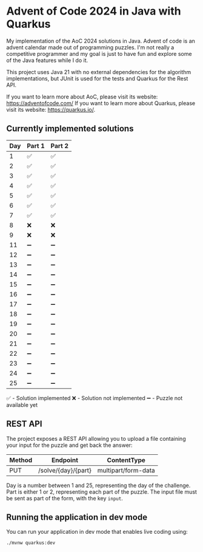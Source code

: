 # Advent of Code 2024 in Java with Quarkus

My implementation of the AoC 2024 solutions in Java. Advent of code is an advent calendar made out of programming puzzles. I'm not really a competitive programmer and my goal is just to have fun and explore some of the Java features while I do it. 

This project uses Java 21 with no external dependencies for the algorithm implementations, but JUnit is used for the tests and Quarkus for the Rest API.

If you want to learn more about AoC, please visit its website: <https://adventofcode.com/>
If you want to learn more about Quarkus, please visit its website: <https://quarkus.io/>.

## Currently implemented solutions

| Day | Part 1 | Part 2 |
|-----|--------|--------|
| 1   | ✅      | ✅    |
| 2   | ✅      | ✅    |
| 3   | ✅      | ✅    |
| 4   | ✅      | ✅    |
| 5   | ✅      | ✅    |
| 6   | ✅      | ✅    |
| 7   | ✅      | ✅    |
| 8   | ❌      | ❌    |
| 9   | ❌      | ❌    |
| 11  | ➖      | ➖    |
| 12  | ➖      | ➖    |
| 13  | ➖      | ➖    |
| 14  | ➖      | ➖    |
| 15  | ➖      | ➖    |
| 16  | ➖      | ➖    |
| 17  | ➖      | ➖    |
| 18  | ➖      | ➖    |
| 19  | ➖      | ➖    |
| 20  | ➖      | ➖    |
| 21  | ➖      | ➖    |
| 22  | ➖      | ➖    |
| 23  | ➖      | ➖    |
| 24  | ➖      | ➖    |
| 25  | ➖      | ➖    |

✅ - Solution implemented
❌ - Solution not implemented
➖ - Puzzle not available yet
## REST API

The project exposes a REST API allowing you to upload a file containing your input for the puzzle and get back the answer:

| Method | Endpoint            | ContentType         |
|--------|---------------------|---------------------|
| PUT    | /solve/{day}/{part} | multipart/form-data |

Day is a number between 1 and 25, representing the day of the challenge. Part is either 1 or 2, representing each part of the puzzle. The input file must be sent as part of the form, with the key `input`.

## Running the application in dev mode

You can run your application in dev mode that enables live coding using:

```shell script
./mvnw quarkus:dev
```